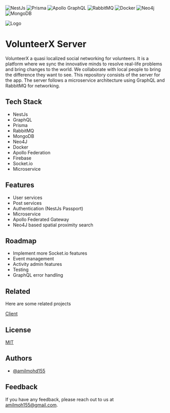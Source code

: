 
![NestJs](https://img.shields.io/badge/NestJs-v10.3.3-white?logo=nestjs&logoColor=%23E0234E&link=https%3A%2F%2Fnestjs.com%2F) 
![Prisma](https://img.shields.io/badge/Prisma-blue?logo=prisma&logoColor=%232D3748&link=https%3A%2F%2Fwww.prisma.io%2F)
![Apollo GraphQL](https://img.shields.io/badge/Apollo_GraphQL-green?style=flat&logo=apollographql&logoColor=%23311C87)
![RabbitMQ](https://img.shields.io/badge/RabbitMQ-maroon?logo=rabbitmq&logoColor=%23FF6600&link=https%3A%2F%2Fwww.rabbitmq.com%2F)
![Docker](https://img.shields.io/badge/Docker-purple?logo=docker&logoColor=%232496ED&link=https%3A%2F%2Fwww.docker.com%2F)
![Neo4j](https://img.shields.io/badge/Neo4j-white?logo=neo4j&logoColor=%234581C3&link=https%3A%2F%2Fneo4j.com%2F)
![MongoDB](https://img.shields.io/badge/MongoDB-%23F23?logo=mongodb&logoColor=%2347A248&link=https%3A%2F%2Fmongodb.com)





![Logo](https://ucarecdn.com/7da583d8-67c7-45aa-8dc7-939622db4b61/-/preview/50x50/-/rasterize/)

# VolunteerX Server

VolunteerX a quasi localized social networking for volunteers. It is a platform where we sync the innovative minds to resolve real-life problems and bring changes to the world. We collaborate with local people to bring the difference they want to see. This repository consists of the server for the app. The server follows a microservice architecture using GraphQL and RabbitMQ for networking.

## Tech Stack

- NestJs
- GraphQL
- Prisma
- RabbitMQ
- MongoDB
- Neo4J
- Docker
- Apollo Federation
- Firebase
- Socket.io
- Microservice


## Features

- User services
- Post services
- Authentication (NestJs Passport)
- Microservice
- Apollo Federated Gateway
- Neo4J based spatial proximity search


## Roadmap

- Implement more Socket.io features
- Event management
- Activity admin features
- Testing
- GraphQL error handling


## Related

Here are some related projects

[Client](https://github.com/volunteer-x/client)


## License

[MIT](https://choosealicense.com/licenses/mit/)


## Authors

- [@amilmohd155](https://github.com/amilmohd155)


## Feedback

If you have any feedback, please reach out to us at amilmoh155@gmail.com.

